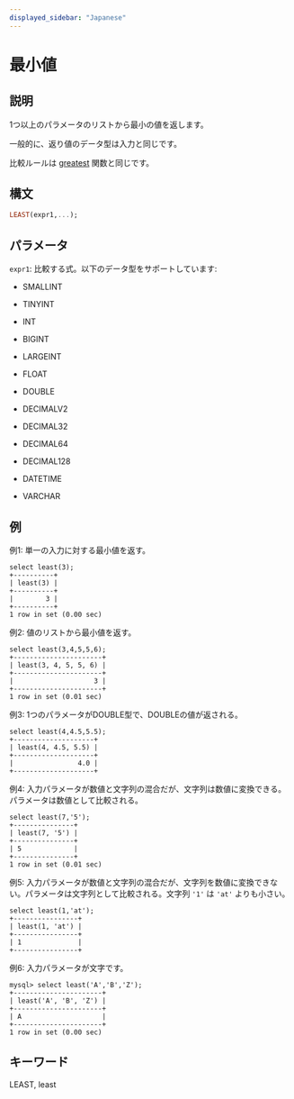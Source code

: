 ```yaml
---
displayed_sidebar: "Japanese"
---
```


# 最小値

## 説明

1つ以上のパラメータのリストから最小の値を返します。

一般的に、返り値のデータ型は入力と同じです。

比較ルールは [greatest](greatest.md) 関数と同じです。

## 構文

```Haskell
LEAST(expr1,...);
```

## パラメータ

`expr1`: 比較する式。以下のデータ型をサポートしています:

- SMALLINT

- TINYINT

- INT

- BIGINT

- LARGEINT

- FLOAT

- DOUBLE

- DECIMALV2

- DECIMAL32

- DECIMAL64

- DECIMAL128

- DATETIME

- VARCHAR

## 例

例1: 単一の入力に対する最小値を返す。

```Plain
select least(3);
+----------+
| least(3) |
+----------+
|        3 |
+----------+
1 row in set (0.00 sec)
```

例2: 値のリストから最小値を返す。

```Plain
select least(3,4,5,5,6);
+----------------------+
| least(3, 4, 5, 5, 6) |
+----------------------+
|                    3 |
+----------------------+
1 row in set (0.01 sec)
```

例3: 1つのパラメータがDOUBLE型で、DOUBLEの値が返される。

```Plain
select least(4,4.5,5.5);
+--------------------+
| least(4, 4.5, 5.5) |
+--------------------+
|                4.0 |
+--------------------+
```

例4: 入力パラメータが数値と文字列の混合だが、文字列は数値に変換できる。パラメータは数値として比較される。

```Plain
select least(7,'5');
+---------------+
| least(7, '5') |
+---------------+
| 5             |
+---------------+
1 row in set (0.01 sec)
```

例5: 入力パラメータが数値と文字列の混合だが、文字列を数値に変換できない。パラメータは文字列として比較される。文字列 `'1'` は `'at'` よりも小さい。

```Plain
select least(1,'at');
+----------------+
| least(1, 'at') |
+----------------+
| 1              |
+----------------+
```

例6: 入力パラメータが文字です。

```Plain
mysql> select least('A','B','Z');
+----------------------+
| least('A', 'B', 'Z') |
+----------------------+
| A                    |
+----------------------+
1 row in set (0.00 sec)
```

## キーワード

LEAST, least